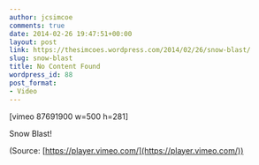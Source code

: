 ```yaml
---
author: jcsimcoe
comments: true
date: 2014-02-26 19:47:51+00:00
layout: post
link: https://thesimcoes.wordpress.com/2014/02/26/snow-blast/
slug: snow-blast
title: No Content Found
wordpress_id: 88
post_format:
- Video
---
```


[vimeo 87691900 w=500 h=281]


Snow Blast!

(Source: [https://player.vimeo.com/](https://player.vimeo.com/))
